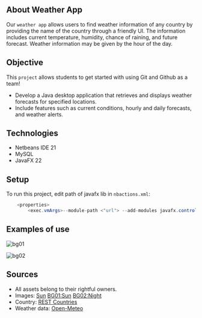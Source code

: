 ## About Weather App
Our `weather app` allows users to find weather information of any country by providing the name of the country through a friendly UI. 
The information includes current temperature, humidity, chance of raining, and future forecast. Weather information may be given by the hour of the day.

## Objective
This `project` allows students to get started with using Git and Github as a team!
- Develop a Java desktop application that retrieves and displays weather forecasts for specified locations.
- Include features such as current conditions, hourly and daily forecasts, and weather alerts.

## Technologies
- Netbeans IDE 21
- MySQL
- JavaFX 22

## Setup
To run this project, edit path of javafx lib in `nbactions.xml`:
```Java
    <properties>
        <exec.vmArgs>--module-path <"url"> --add-modules javafx.controls,javafx.fxml</exec.vmArgs>
```

## Examples of use
![bg01](https://github.com/darororo/weather-app/assets/163483079/83c38262-e91e-44d4-979e-d85e52035337)

![bg02](https://github.com/darororo/weather-app/assets/163483079/beac24a5-c64d-4f48-aaf5-675942bde2e6)



## Sources
- All assets belong to their rightful owners.
- Images: [Sun](https://pin.it/4Ps3H7I6j) [BG01:Sun](https://pin.it/7iF66mO9S) [BG02:Night](https://pin.it/JNbOreQo5)
- Country: [REST Countries](https://restcountries.com/v3.1/name/)
- Weather data: [Open-Meteo](https://open-meteo.com/en/docs)
